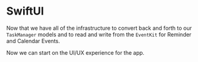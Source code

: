 # SwiftUI

Now that we have all of the infrastructure to convert back and forth to our `TaskManager` models and to read and write from the `EventKit` for Reminder and Calendar Events.

Now we can start on the UI/UX experience for the app.